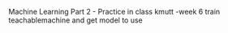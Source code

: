 Machine Learning Part 2 - Practice in class kmutt 
-week 6 train teachablemachine and get model to use
